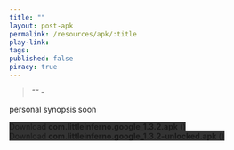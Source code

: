 ```yaml
---
title: ""
layout: post-apk
permalink: /resources/apk/:title
play-link: 
tags:
published: false
piracy: true
---
```


> _"" - <a href="" target="_blank"></a>_

personal synopsis soon 

<div class="text-center">
    <a class="btn btn-dark btn-block w-100" onclick='apk("com.littleinferno.google_1.3.2.apk")' target="_blank" style="text-decoration: none; background-color: #333;"> Download <b>com.littleinferno.google_1.3.2.apk</b> ()</a><br>
    <a class="btn btn-dark btn-block w-100" onclick='apk("com.littleinferno.google_1.3.2-unlocked.apk")' target="_blank" style="text-decoration: none; background-color: #333;"> Download <b>com.littleinferno.google_1.3.2-unlocked.apk</b> ()</a>
</div>
